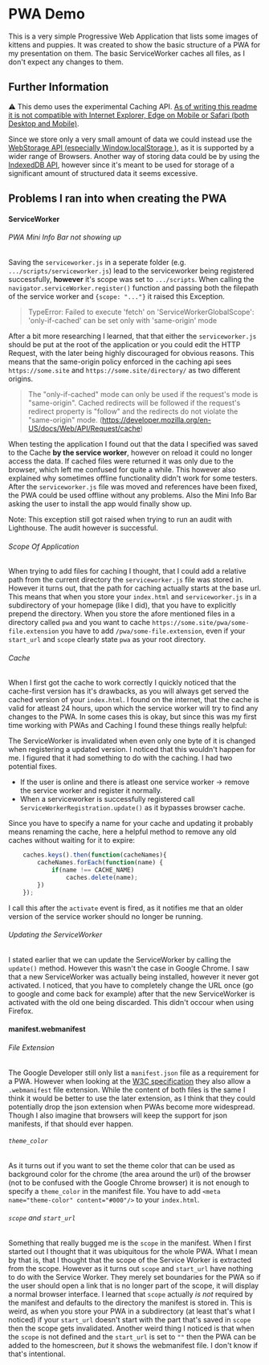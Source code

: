 # PWA Demo

This is a very simple Progressive Web Application that lists some images of kittens and puppies. It was created to show the basic structure of a PWA for my presentation on them. The basic ServiceWorker caches all files, as I don't expect any changes to them.

## Further Information
⚠️ This demo uses the experimental Caching API. [As of writing this readme it is not compatible with Internet Explorer, Edge on Mobile or Safari (both Desktop and Mobile)](https://developer.mozilla.org/en-US/docs/Web/API/Cache#Browser_compatibility).

Since we store only a very small amount of data we could instead use the [WebStorage API  (especially Window.localStorage )](https://developer.mozilla.org/en-US/docs/Web/API/Web_Storage_API), as it is supported by a wider range of Browsers. Another way of storing data could be by using the [IndexedDB API](https://developer.mozilla.org/en-US/docs/Web/API/IndexedDB_API), however since it's meant to be used for storage of a significant amount of structured data it seems excessive.

## Problems I ran into when creating the PWA
#### ServiceWorker
###### PWA Mini Info Bar not showing up
Saving the `serviceworker.js` in a seperate folder (e.g. `.../scripts/serviceworker.js`) lead to the serviceworker being registered successfully, **however** it's scope was set to `.../scripts`. When calling the `navigator.serviceWorker.register()` function and passing both the filepath of the service worker and `{scope: "..."}` it raised this Exception.
> TypeError: Failed to execute 'fetch' on 'ServiceWorkerGlobalScope': 'only-if-cached' can be set only with 'same-origin' mode

 After a bit more researching I learned, that that either the `serviceworker.js` should be put at the root of the application or you could  edit the HTTP Request, with the later being highly discouraged for obvious reasons. This means that the same-origin policy enforced in the caching api sees `https://some.site` and `https://some.site/directory/` as two different origins.
 
 > The "only-if-cached" mode can only be used if the request's mode is "same-origin". Cached redirects will be followed if the request's redirect property is "follow" and the redirects do not violate the "same-origin" mode. (https://developer.mozilla.org/en-US/docs/Web/API/Request/cache)
 
When testing the application I found out that the data I specified was saved to the Cache **by the service worker**, however on reload it could no longer access the data. If cached files were returned it was only due to the browser, which left me confused for quite a while. This however also explained why sometimes offline functionality didn't work for some testers. After the `serviceworker.js` file was moved and references have been fixed, the PWA could be used offline without any problems. Also the Mini Info Bar asking the user to install the app would finally show up.

Note: This exception still got raised when trying to run an audit with Lighthouse. The audit however is successful.

###### Scope Of Application
When trying to add files for caching I thought, that I could add a relative path from the current directory the `serviceworker.js` file was stored in. However it turns out, that the path for caching actually starts at the base url.
This means that when you store your `index.html` and `serviceworker.js` in a subdirectory of your homepage (like I did), that you have to explicitly prepend the directory. When you store the afore mentioned files in a directory called `pwa`  and you want to cache `https://some.site/pwa/some-file.extension` you have to add `/pwa/some-file.extension`, even if your `start_url` and `scope` clearly state `pwa` as your root directory.

###### Cache
When I first got the cache to work correctly I quickly noticed that the cache-first version has it's drawbacks, as you will always get served the cached version of your `index.html`. I found on the internet, that the cache is valid for atleast 24 hours, upon which the service worker will try to find any changes to the PWA. In some cases this is okay, but since this was my first time working with PWAs and Caching I found these things really helpful:

The ServiceWorker is invalidated when even only one byte of it is changed when registering a updated version. I noticed that this wouldn't happen for me. I figured that it had something to do with the caching. I had two potential fixes. 
- If the user is online and there is atleast one service worker &rarr; remove the service worker and register it normally.
- When a serviceworker is successfully registered call `ServiceWorkerRegistration.update()` as it bypasses browser cache.

Since you have to specify a name for your cache and updating it probably means renaming the cache, here a helpful method to remove any old caches without waiting for it to expire:
```js
    caches.keys().then(function(cacheNames){
        cacheNames.forEach(function(name) {
            if(name !== CACHE_NAME)
                caches.delete(name);
        })
    });
```
I call this after the `activate` event is fired, as it notifies me that an older version of the service worker should no longer be running.

###### Updating the ServiceWorker
I stated earlier that we can update the ServiceWorker by calling the `update()` method. However this wasn't the case in Google Chrome. I saw that a new ServiceWorker was actually being installed, however it never got activated. I noticed, that you have to completely change the URL once (go to google and come back for example) after that the new ServiceWorker is activated with the old one being discarded. This didn't occour when using Firefox.

#### manifest.webmanifest
###### File Extension
The Google Developer still only list a `manifest.json` file as a requirement for a PWA. However when looking at the [W3C specification](https://w3c.github.io/manifest/#media-type-registration) they also allow a `.webmanifest` file extension. While the content of both files is the same I think it would be better to use the later extension, as I think that they could potentially drop the json extension when PWAs become more widespread. Though I also imagine that browsers will keep the support for json manifests, if that should ever happen.
###### `theme_color`
As it turns out if you want to set the theme color that can be used as background color for the chrome (the area around the url) of the browser (not to be confused with the Google Chrome browser) it is not enough to specify a `theme_color` in the manifest file. You have to add `<meta name="theme-color" content="#000"/>` to your `index.html`.
###### `scope` and `start_url`
Something that really bugged me is the `scope` in the manifest. When I first started out I thought that it was ubiquitous for the whole PWA. What I mean by that is, that I thought that the scope of the Service Worker is extracted from the scope. However as it turns out `scope` and `start_url` have nothing to do with the Service Worker. They merely set boundaries for the PWA so if the user should open a link that is no longer part of the scope, it will display a normal browser interface.
I learned that `scope` actually *is not* required by the manifest and defaults to the directory the manifest is stored in.
This is weird, as when you store your PWA in a subdirectory (at least that's what I noticed) if your `start_url` doesn't start with the part that's saved in `scope` then the scope gets invalidated. Another weird thing I noticed is that when the `scope` is not defined and the `start_url` is set to `""` then the PWA can be added to the homescreen, *but* it shows the webmanifest file. I don't know if that's intentional.
